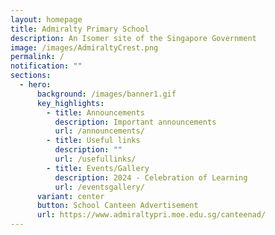 ```yaml
---
layout: homepage
title: Admiralty Primary School
description: An Isomer site of the Singapore Government
image: /images/AdmiraltyCrest.png
permalink: /
notification: ""
sections:
  - hero:
      background: /images/banner1.gif
      key_highlights:
        - title: Announcements
          description: Important announcements
          url: /announcements/
        - title: Useful links
          description: ""
          url: /usefullinks/
        - title: Events/Gallery
          description: 2024 - Celebration of Learning
          url: /eventsgallery/
      variant: center
      button: School Canteen Advertisement
      url: https://www.admiraltypri.moe.edu.sg/canteenad/
---
```

